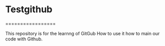 # Testgithub
=================

This repository is for the learnng of GitGub
How to use it how to main our code with Github.

